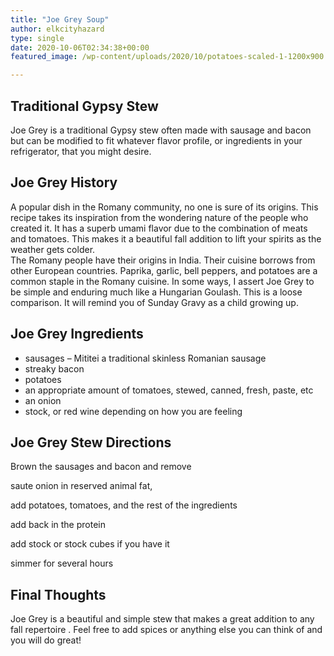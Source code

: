 ```yaml
---
title: "Joe Grey Soup"
author: elkcityhazard
type: single
date: 2020-10-06T02:34:38+00:00
featured_image: /wp-content/uploads/2020/10/potatoes-scaled-1-1200x900.jpg

---
```

## Traditional Gypsy Stew

Joe Grey is a traditional Gypsy stew often made with sausage and bacon but can be modified to fit whatever flavor profile, or ingredients in your refrigerator, that you might desire. 

## Joe Grey History

A popular dish in the Romany community, no one is sure of its origins. This recipe takes its inspiration from the wondering nature of the people who created it. It has a superb umami flavor due to the combination of meats and tomatoes. This makes it a beautiful fall addition to lift your spirits as the weather gets colder.  
The Romany people have their origins in India. Their cuisine borrows from other European countries. Paprika, garlic, bell peppers, and potatoes are a common staple in the Romany cuisine. In some ways, I assert Joe Grey to be simple and enduring much like a Hungarian Goulash. This is a loose comparison. It will remind you of Sunday Gravy as a child growing up. 

## Joe Grey Ingredients

  * sausages &#8211; Mititei a traditional skinless Romanian sausage 
  * streaky bacon 
  * potatoes 
  * an appropriate amount of tomatoes, stewed, canned, fresh, paste, etc 
  * an onion 
  * stock, or red wine depending on how you are feeling 

## Joe Grey Stew Directions

Brown the sausages and bacon and remove

saute onion in reserved animal fat, 

add potatoes, tomatoes, and the rest of the ingredients

add back in the protein

add stock or stock cubes if you have it

simmer for several hours

## Final Thoughts

Joe Grey is a beautiful and simple stew that makes a great addition to any fall repertoire . Feel free to add spices or anything else you can think of and you will do great!